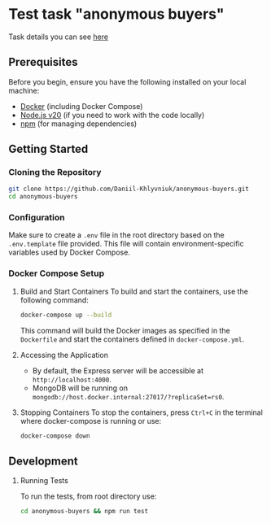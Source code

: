 # Test task "anonymous buyers"

Task details you can see [here](https://topcreator.notion.site/Middle-Senior-Backend-Developer-4efaba729c5047c386dcf059f86e779e)

## Prerequisites

Before you begin, ensure you have the following installed on your local machine:

- [Docker](https://www.docker.com/products/docker-desktop) (including Docker Compose)
- [Node.js v20](https://nodejs.org/) (if you need to work with the code locally)
- [npm](https://www.npmjs.com/get-npm)  (for managing dependencies)

## Getting Started

### Cloning the Repository

```bash
git clone https://github.com/Daniil-Khlyvniuk/anonymous-buyers.git
cd anonymous-buyers
```

### Configuration
Make sure to create a `.env` file in the root directory based on the `.env.template` file provided. This file will contain environment-specific variables used by Docker Compose.

### Docker Compose Setup
1. Build and Start Containers
To build and start the containers, use the following command:
    ```bash
    docker-compose up --build
    ```
    This command will build the Docker images as specified in the `Dockerfile` and start the containers defined in `docker-compose.yml`.

2. Accessing the Application
   - By default, the Express server will be accessible at `http://localhost:4000`. 
   - MongoDB will be running on `mongodb://host.docker.internal:27017/?replicaSet=rs0`.

3. Stopping Containers
   To stop the containers, press `Ctrl+C` in the terminal where docker-compose is running or use:
    ```bash
    docker-compose down
    ```
## Development
1. Running Tests

   To run the tests, from root directory use:
    ```bash
    cd anonymous-buyers && npm run test
    ```
